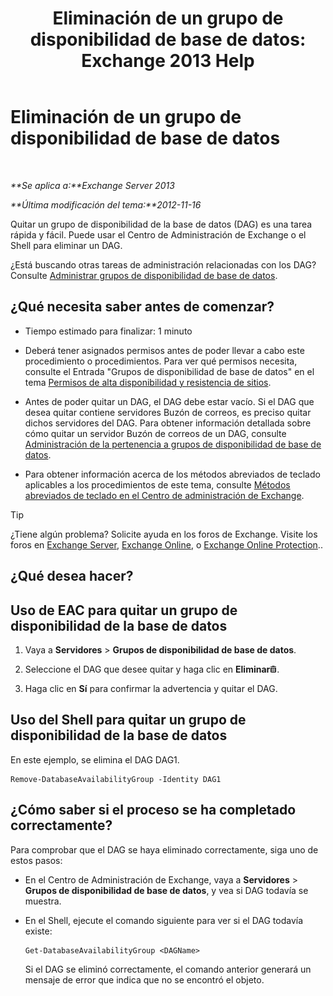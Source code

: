 ﻿---
title: 'Eliminación de un grupo de disponibilidad de base de datos: Exchange 2013 Help'
TOCTitle: Eliminación de un grupo de disponibilidad de base de datos
ms:assetid: 071296e9-31b0-40f4-9a02-177d97486ebd
ms:mtpsurl: https://technet.microsoft.com/es-es/library/Dd335069(v=EXCHG.150)
ms:contentKeyID: 48267766
ms.date: 05/22/2018
mtps_version: v=EXCHG.150
ms.translationtype: MT
---

# Eliminación de un grupo de disponibilidad de base de datos

 

_**Se aplica a:**Exchange Server 2013_

_**Última modificación del tema:**2012-11-16_

Quitar un grupo de disponibilidad de la base de datos (DAG) es una tarea rápida y fácil. Puede usar el Centro de Administración de Exchange o el Shell para eliminar un DAG.

¿Está buscando otras tareas de administración relacionadas con los DAG? Consulte [Administrar grupos de disponibilidad de base de datos](managing-database-availability-groups-exchange-2013-help.md).

## ¿Qué necesita saber antes de comenzar?

  - Tiempo estimado para finalizar: 1 minuto

  - Deberá tener asignados permisos antes de poder llevar a cabo este procedimiento o procedimientos. Para ver qué permisos necesita, consulte el Entrada "Grupos de disponibilidad de base de datos" en el tema [Permisos de alta disponibilidad y resistencia de sitios](high-availability-and-site-resilience-permissions-exchange-2013-help.md).

  - Antes de poder quitar un DAG, el DAG debe estar vacío. Si el DAG que desea quitar contiene servidores Buzón de correos, es preciso quitar dichos servidores del DAG. Para obtener información detallada sobre cómo quitar un servidor Buzón de correos de un DAG, consulte [Administración de la pertenencia a grupos de disponibilidad de base de datos](manage-database-availability-group-membership-exchange-2013-help.md).

  - Para obtener información acerca de los métodos abreviados de teclado aplicables a los procedimientos de este tema, consulte [Métodos abreviados de teclado en el Centro de administración de Exchange](keyboard-shortcuts-in-the-exchange-admin-center-exchange-online-protection-help.md).


> [!TIP]
> ¿Tiene algún problema? Solicite ayuda en los foros de Exchange. Visite los foros en <A href="https://go.microsoft.com/fwlink/p/?linkid=60612">Exchange Server</A>, <A href="https://go.microsoft.com/fwlink/p/?linkid=267542">Exchange Online</A>, o <A href="https://go.microsoft.com/fwlink/p/?linkid=285351">Exchange Online Protection</A>..



## ¿Qué desea hacer?

## Uso de EAC para quitar un grupo de disponibilidad de la base de datos

1.  Vaya a **Servidores** \> **Grupos de disponibilidad de base de datos**.

2.  Seleccione el DAG que desee quitar y haga clic en **Eliminar**![Eliminar icono](images/Dd979797.14f639f6-61e8-4418-bbfb-0db14de9d2f5(EXCHG.150).gif "Eliminar icono").

3.  Haga clic en **Sí** para confirmar la advertencia y quitar el DAG.

## Uso del Shell para quitar un grupo de disponibilidad de la base de datos

En este ejemplo, se elimina el DAG DAG1.

    Remove-DatabaseAvailabilityGroup -Identity DAG1

## ¿Cómo saber si el proceso se ha completado correctamente?

Para comprobar que el DAG se haya eliminado correctamente, siga uno de estos pasos:

  - En el Centro de Administración de Exchange, vaya a **Servidores** \> **Grupos de disponibilidad de base de datos**, y vea si DAG todavía se muestra.

  - En el Shell, ejecute el comando siguiente para ver si el DAG todavía existe:
    
        Get-DatabaseAvailabilityGroup <DAGName>
    
    Si el DAG se eliminó correctamente, el comando anterior generará un mensaje de error que indica que no se encontró el objeto.

